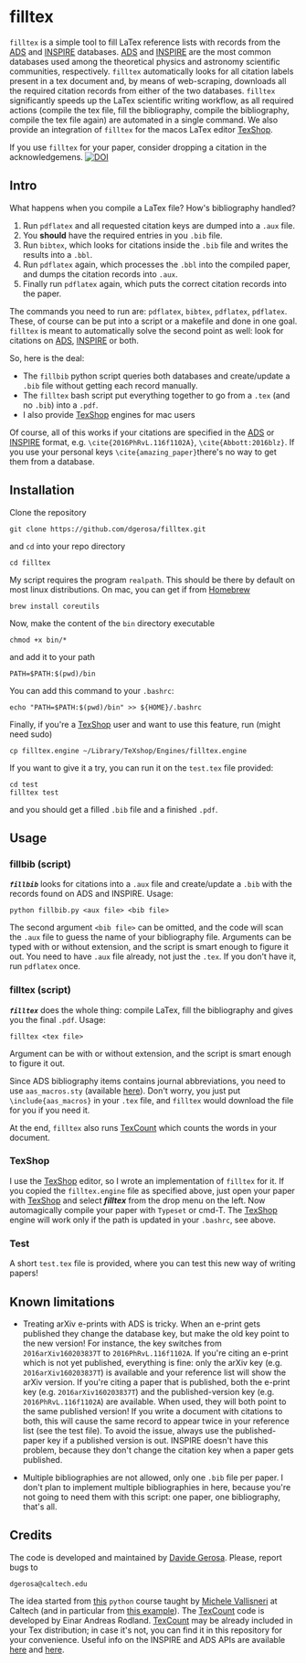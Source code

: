 # filltex

 `filltex` is a simple tool to fill LaTex reference lists with records from the [ADS](http://adsabs.harvard.edu) and [INSPIRE](http://inspirehep.net)  databases. [ADS](http://adsabs.harvard.edu) and [INSPIRE](http://inspirehep.net) are the most common databases used among the theoretical physics and astronomy scientific communities, respectively. `filltex` automatically looks for all citation labels present in a tex document and, by means of web-scraping, downloads  all the required citation records from either of the two databases. `filltex` significantly speeds up the LaTex scientific writing workflow, as all required actions (compile the tex file, fill the bibliography, compile the bibliography, compile the tex file again) are automated in a single command. We also provide an integration of `filltex` for the macos LaTex editor [TexShop](http://pages.uoregon.edu/koch/texshop).

If you use `filltex` for your paper, consider dropping a citation in the acknowledgemens.
[![DOI](https://zenodo.org/badge/73505895.svg)](https://zenodo.org/badge/latestdoi/73505895)

## Intro

What happens when you compile a LaTex file? How's bibliography handled?

  1. Run `pdflatex` and all requested citation keys are dumped into a `.aux` file.
  2. You **should** have the required entries in you `.bib` file.
  3. Run `bibtex`, which looks for citations inside the `.bib` file and writes the results into a `.bbl`.
  4. Run `pdflatex` again, which processes the `.bbl` into the compiled paper, and dumps the citation records into `.aux`.
  5. Finally run `pdflatex` again, which puts the correct citation records into the paper.

The commands you need to run are: `pdflatex`, `bibtex`, `pdflatex`, `pdflatex`. These, of course can be put into a script or a makefile and done in one goal.
`filltex` is meant to automatically solve the second point as well: look for citations on [ADS](http://adsabs.harvard.edu), [INSPIRE](http://inspirehep.net) or both.

So, here is the deal:

  - The `fillbib` python script queries both databases and create/update a `.bib` file without getting each record manually.
  - The `filltex` bash script put everything together to go from a `.tex` (and no `.bib`) into a `.pdf`.
  - I also provide [TexShop](http://pages.uoregon.edu/koch/texshop) engines for mac users

Of course, all of this works if your citations are specified in the [ADS](http://adsabs.harvard.edu) or [INSPIRE](http://inspirehep.net) format, e.g. `\cite{2016PhRvL.116f1102A}`, `\cite{Abbott:2016blz}`. If you use your personal keys `\cite{amazing_paper}`there's no way to get them from a database.


## Installation

Clone the repository

    git clone https://github.com/dgerosa/filltex.git

and `cd` into your repo directory

    cd filltex

My script requires the program `realpath`. This should be there by default on most linux distributions. On mac, you can get if from [Homebrew](http://brew.sh/)

    brew install coreutils

Now, make the content of the `bin` directory executable

    chmod +x bin/*

and add it to your path

    PATH=$PATH:$(pwd)/bin

You can add this command to your `.bashrc`:

    echo "PATH=$PATH:$(pwd)/bin" >> ${HOME}/.bashrc

Finally, if you're a [TexShop](http://pages.uoregon.edu/koch/texshop) user and want to use this feature, run (might need sudo)

    cp filltex.engine ~/Library/TeXshop/Engines/filltex.engine

If you want to give it a try, you can run it on the `test.tex` file provided:

    cd test
    filltex test

and you should get a filled `.bib` file and a finished `.pdf`.

## Usage

### fillbib (script)

***`fillbib`*** looks for citations into a `.aux` file and create/update a `.bib` with the records found on ADS and INSPIRE.
Usage:

    python fillbib.py <aux file> <bib file>

The second argument `<bib file>` can be omitted, and the code will scan the `.aux` file to guess the name of your bibliography file.
Arguments can be typed with or without extension, and the script is smart enough to figure it out.
You need to have `.aux` file already, not just the `.tex`. If you don't have it, run `pdflatex` once.

### filltex (script)

***`filltex`*** does the whole thing: compile LaTex, fill the bibliography and gives you the final `.pdf`. Usage:

    filltex <tex file>

Argument can be with or without extension, and the script is smart enough to figure it out.

Since ADS bibliography items contains journal abbreviations, you need to use `aas_macros.sty` (available [here](http://doc.adsabs.harvard.edu/abs_doc/aas_macros.sty)). Don't worry, you just put `\include{aas_macros}` in your `.tex` file, and `filltex` would download the file for you if you need it.

At the end, `filltex` also runs [TexCount](http://app.uio.no/ifi/texcount) which counts the words in your document. 

### TexShop

I use the [TexShop](http://pages.uoregon.edu/koch/texshop) editor, so I wrote an implementation of `filltex` for it. If you copied the `filltex.engine` file as specified above, just open your paper with [TexShop](http://pages.uoregon.edu/koch/texshop) and select ***filltex*** from the drop menu on the left. Now automagically compile your paper with `Typeset` or cmd-T. The [TexShop](http://pages.uoregon.edu/koch/texshop) engine will work only if the path is updated in your `.bashrc`, see above.


### Test

A short `test.tex` file is provided, where you can test this new way of writing papers!


## Known limitations

  - Treating arXiv e-prints with ADS is tricky. When an e-print gets published they change the database key, but make the old key point to the new version! For instance, the key switches from `2016arXiv160203837T` to `2016PhRvL.116f1102A`.  If you're citing an e-print which is not yet published, everything is fine: only the arXiv key (e.g. `2016arXiv160203837T`) is available and your reference list will show the arXiv version. If you're citing a paper that is published, both the e-print key (e.g. `2016arXiv160203837T`) and the published-version key (e.g. `2016PhRvL.116f1102A`) are available. When used, they will both point to the same published version! If you write a document with citations to both, this will cause the same record to appear twice in your reference list (see the test file). To avoid the issue, always use the published-paper key if a published version is out. INSPIRE doesn't have this problem, because they don't change the citation key when a paper gets published.

  - Multiple bibliographies are not allowed, only one `.bib` file per paper. I don't plan to implement multiple bibliographies in here, because you're not going to need them with this script: one paper, one bibliography, that's all.



## Credits
The code is developed and maintained by [Davide Gerosa](www.davidegerosa.com).
Please, report bugs to

    dgerosa@caltech.edu

The idea started from [this](http://www.vallis.org/salon/) `python` course taught by [Michele Vallisneri](http://www.vallis.org/) at Caltech (and in particular from [this example](http://www.vallis.org/salon/summary-2.html)). The [TexCount](http://app.uio.no/ifi/texcount) code is developed by Einar Andreas Rodland. [TexCount](http://app.uio.no/ifi/texcount) may be already included in your Tex distribution; in case it's not, you can find it in this repository for your convenience. Useful info on the INSPIRE and ADS APIs are available [here](https://inspirehep.net/info/hep/pub_list) and [here](https://github.com/adsabs/adsabs-dev-api).
